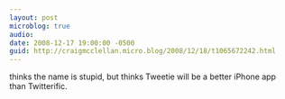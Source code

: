 ```yaml
---
layout: post
microblog: true
audio: 
date: 2008-12-17 19:00:00 -0500
guid: http://craigmcclellan.micro.blog/2008/12/18/t1065672242.html
---
```

thinks the name is stupid, but thinks Tweetie will be a better iPhone app than Twitterific.
